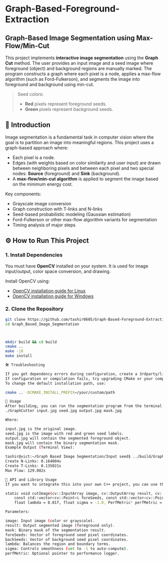 # Graph-Based-Foreground-Extraction
## Graph-Based Image Segmentation using Max-Flow/Min-Cut

This project implements **interactive image segmentation** using the **Graph Cut** method. The user provides an input image and a seed image where foreground (object) and background regions are manually marked. The program constructs a graph where each pixel is a node, applies a max-flow algorithm (such as Ford-Fulkerson), and segments the image into foreground and background using min-cut.

> Seed colors:
> - **Red** pixels represent foreground seeds.
> - **Green** pixels represent background seeds.

## 📌 Introduction

Image segmentation is a fundamental task in computer vision where the goal is to partition an image into meaningful regions. This project uses a graph-based approach where:
- Each pixel is a node.
- Edges (with weights based on color similarity and user input) are drawn between neighboring pixels and between each pixel and two special nodes: **Source** (foreground) and **Sink** (background).
- A **max-flow/min-cut algorithm** is applied to segment the image based on the minimum energy cost.

Key components:
- Grayscale image conversion
- Graph construction with T-links and N-links
- Seed-based probabilistic modeling (Gaussian estimation)
- Ford-Fulkerson or other max-flow algorithm variants for segmentation
- Timing analysis of major steps

## ⚙️ How to Run This Project

### 1. Install Dependencies

You must have **OpenCV** installed on your system. It is used for image input/output, color space conversion, and drawing.

Install OpenCV using:
- [OpenCV installation guide for Linux](https://docs.opencv.org/master/d7/d9f/tutorial_linux_install.html)
- [OpenCV installation guide for Windows](https://docs.opencv.org/master/d3/d52/tutorial_windows_install.html)

### 2. Clone the Repository

```bash
git clone https://github.com/tashir0605/Graph-Based-Foreground-Extraction
cd Graph_Based_Image_Segmentation



mkdir build && cd build
cmake ..
make -j8
make install

🛠️ Troubleshooting

If you get dependency errors during configuration, create a 3rdparty/lib folder and place the required .lib or .so files there.
If configuration or compilation fails, try upgrading CMake or your compiler.
To change the default installation path, use:

cmake .. -DCMAKE_INSTALL_PREFIX=/your/custom/path

🚀 Usage
After building, you can run the segmentation program from the terminal:
./GraphCutter input.jpg seed.jpg output.jpg mask.jpg

Where:

input.jpg is the original image.
seed.jpg is the image with red and green seed labels.
output.jpg will contain the segmented foreground object.
mask.jpg will contain the binary segmentation mask.
Example Output (Terminal View):

tashir@vict:~/Graph Based Image Segmentation/Input seed$ ../build/GraphCutter input.jpg seed.jpg output.jpg mask.jpg
Create N-Links: 0.164004s
Create T-Links: 0.135021s
Max Flow: 129.082s

🧠 API and Library Usage
If you want to integrate this into your own C++ project, you can use the exposed API:

static void cutImage(cv::InputArray image, cv::OutputArray result, cv::OutputArray mask,
    const std::vector<cv::Point>& foreSeeds, const std::vector<cv::Point>& backSeeds,
    float lambda = 0.01f, float sigma = -1.0, PerfMetric* perfMetric = nullptr);

Parameters:

image: Input image (color or grayscale).
result: Output segmented image (foreground only).
mask: Binary mask of the segmentation result.
foreSeeds: Vector of foreground seed pixel coordinates.
backSeeds: Vector of background seed pixel coordinates.
lambda: Balances the region and boundary terms.
sigma: Controls smoothness (set to -1 to auto-compute).
perfMetric: Optional pointer to performance logger.

